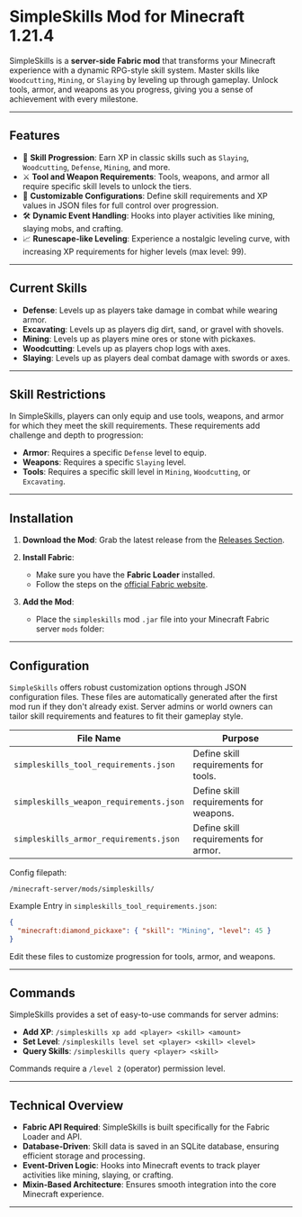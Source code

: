 # SimpleSkills Mod for Minecraft 1.21.4

SimpleSkills is a **server-side Fabric mod** that transforms your Minecraft experience with a dynamic RPG-style skill system. Master skills like `Woodcutting`, `Mining`, or `Slaying` by leveling up through gameplay. Unlock tools, armor, and weapons as you progress, giving you a sense of achievement with every milestone.

---

## Features

- 📜 **Skill Progression**: Earn XP in classic skills such as `Slaying`, `Woodcutting`, `Defense`, `Mining`, and more.
- ⚔ **Tool and Weapon Requirements**: Tools, weapons, and armor all require specific skill levels to unlock the tiers.
- 🎯 **Customizable Configurations**: Define skill requirements and XP values in JSON files for full control over progression.
- 🛠 **Dynamic Event Handling**: Hooks into player activities like mining, slaying mobs, and crafting.
- 📈 **Runescape-like Leveling**: Experience a nostalgic leveling curve, with increasing XP requirements for higher levels (max level: 99).

---

## Current Skills

- **Defense**: Levels up as players take damage in combat while wearing armor.
- **Excavating**: Levels up as players dig dirt, sand, or gravel with shovels.
- **Mining**: Levels up as players mine ores or stone with pickaxes.
- **Woodcutting**: Levels up as players chop logs with axes.
- **Slaying**: Levels up as players deal combat damage with swords or axes.

---

## Skill Restrictions

In SimpleSkills, players can only equip and use tools, weapons, and armor for which they meet the skill requirements. These requirements add challenge and depth to progression:
- **Armor**: Requires a specific `Defense` level to equip.
- **Weapons**: Requires a specific `Slaying` level.
- **Tools**: Requires a specific skill level in `Mining`, `Woodcutting`, or `Excavating`.

---

## Installation

1. **Download the Mod**: Grab the latest release from the [Releases Section]().
2. **Install Fabric**:
    - Make sure you have the **Fabric Loader** installed.
    - Follow the steps on the [official Fabric website]().

3. **Add the Mod**:
    - Place the `simpleskills` mod `.jar` file into your Minecraft Fabric server `mods` folder:


---

## Configuration

`SimpleSkills` offers robust customization options through JSON configuration files. These files are automatically generated after the first mod run if they don't already exist. Server admins or world owners can tailor skill requirements and features to fit their gameplay style.

| File Name                       | Purpose                                    |
|---------------------------------|--------------------------------------------|
| `simpleskills_tool_requirements.json` | Define skill requirements for tools.     |
| `simpleskills_weapon_requirements.json` | Define skill requirements for weapons.  |
| `simpleskills_armor_requirements.json` | Define skill requirements for armor.    |

Config filepath:
```plaintext
/minecraft-server/mods/simpleskills/
```

Example Entry in `simpleskills_tool_requirements.json`:
```json
{
  "minecraft:diamond_pickaxe": { "skill": "Mining", "level": 45 }
}
```

Edit these files to customize progression for tools, armor, and weapons.

---

## Commands

SimpleSkills provides a set of easy-to-use commands for server admins:

- **Add XP**: `/simpleskills xp add <player> <skill> <amount>`
- **Set Level**: `/simpleskills level set <player> <skill> <level>`
- **Query Skills**: `/simpleskills query <player> <skill>`

Commands require a `/level 2` (operator) permission level.

---

## Technical Overview

- **Fabric API Required**: SimpleSkills is built specifically for the Fabric Loader and API.
- **Database-Driven**: Skill data is saved in an SQLite database, ensuring efficient storage and processing.
- **Event-Driven Logic**: Hooks into Minecraft events to track player activities like mining, slaying, or crafting.
- **Mixin-Based Architecture**: Ensures smooth integration into the core Minecraft experience.

---